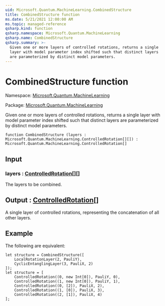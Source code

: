 ```yaml
---
uid: Microsoft.Quantum.MachineLearning.CombinedStructure
title: CombinedStructure function
ms.date: 5/21/2021 12:00:00 AM
ms.topic: managed-reference
qsharp.kind: function
qsharp.namespace: Microsoft.Quantum.MachineLearning
qsharp.name: CombinedStructure
qsharp.summary: >-
  Given one or more layers of controlled rotations, returns a single
  layer with model parameter index shifted such that distinct layers
  are parameterized by distinct model parameters.
---
```


# CombinedStructure function

Namespace: [Microsoft.Quantum.MachineLearning](xref:Microsoft.Quantum.MachineLearning)

Package: [Microsoft.Quantum.MachineLearning](https://nuget.org/packages/Microsoft.Quantum.MachineLearning)


Given one or more layers of controlled rotations, returns a singlelayer with model parameter index shifted such that distinct layersare parameterized by distinct model parameters.

```qsharp
function CombinedStructure (layers : Microsoft.Quantum.MachineLearning.ControlledRotation[][]) : Microsoft.Quantum.MachineLearning.ControlledRotation[]
```


## Input

### layers : [ControlledRotation](xref:Microsoft.Quantum.MachineLearning.ControlledRotation)[][]

The layers to be combined.



## Output : [ControlledRotation](xref:Microsoft.Quantum.MachineLearning.ControlledRotation)[]

A single layer of controlled rotations, representing the concatenationof all other layers.

## Example

The following are equivalent:```qsharplet structure = CombinedStructure([    LocalRotationLayer(2, PauliY),    CyclicEntanglingLayer(3, PauliX, 2)]);let structure = [    ControlledRotation((0, new Int[0]), PauliY, 0),    ControlledRotation((1, new Int[0]), PauliY, 1),    ControlledRotation((0, [2]), PauliX, 2),    ControlledRotation((1, [0]), PauliX, 3),    ControlledRotation((2, [1]), PauliX, 4)];```